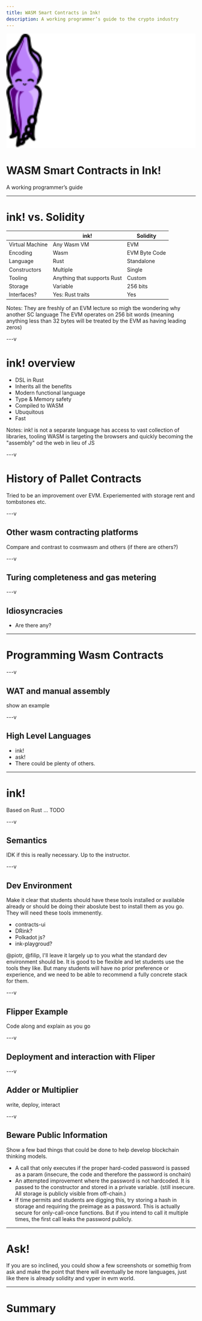```yaml
---
title: WASM Smart Contracts in Ink!
description: A working programmer’s guide to the crypto industry
---
```


<img rounded style="width: 600px;" src="img/ink/ink-logo-with-squid-white.svg" alt="ink!" />

# WASM Smart Contracts in Ink!
A working programmer’s guide

---

# ink! vs. Solidity

|                 | ink!                        | Solidity      |
|-----------------|-----------------------------|---------------|
| Virtual Machine | Any Wasm VM                 | EVM           |
| Encoding        | Wasm                        | EVM Byte Code |
| Language        | Rust                        | Standalone    |
| Constructors    | Multiple                    | Single        |
| Tooling         | Anything that supports Rust | Custom        |
| Storage         | Variable                    | 256 bits      |
| Interfaces?     | Yes: Rust traits            | Yes           |

Notes:
They are freshly of an EVM lecture so migh tbe wondering why another SC language
The EVM operates on 256 bit words (meaning anything less than 32 bytes will be treated by the EVM as having leading zeros)

---v

# ink! overview
- DSL in Rust
- Inherits all the benefits
 - Modern functional language
 - Type & Memory safety
- Compiled to WASM
 - Ubuquitous
 - Fast
 
Notes:
ink! is not a separate language 
has access to vast collection of libraries, tooling
WASM is targeting the browsers and quickly becoming the "assembly" od the web in lieu of JS

---v

# History of Pallet Contracts

Tried to be an improvement over EVM.
Experiemented with storage rent and tombstones etc.

---v

## Other wasm contracting platforms

Compare and contrast to cosmwasm and others (if there are others?)

---v

## Turing completeness and gas metering

---v

## Idiosyncracies

- Are there any?

---

# Programming Wasm Contracts

---v

## WAT and manual assembly

show an example

---v

## High Level Languages

- ink!
- ask!
- There could be plenty of others.

---

# ink!

Based on Rust
... TODO

---v

## Semantics

IDK if this is really necessary. Up to the instructor.

---v

## Dev Environment

Make it clear that students should have these tools installed or available already or should be doing their aboslute best to install them as you go. They will need these tools immenently.

- contracts-ui
- DRink?
- Polkadot js?
- ink-playgroud?

@piotr, @filip, I'll leave it largely up to you what the standard dev environment should be. It is good to be flexible and let students use the tools they like. But many students will have no prior preference or experience, and we need to be able to recommend a fully concrete stack for them.

---v

## Flipper Example

Code along and explain as you go

---v

## Deployment and interaction with Fliper

---v

## Adder or Multiplier

write, deploy, interact

---v

## Beware Public Information

Show a few bad things that could be done to help develop blockchain thinking models.

- A call that only executes if the proper hard-coded password is passed as a param (insecure, the code and therefore the password is onchain)
- An attempted improvement where the password is not hardcoded. It is passed to the constructor and stored in a private variable. (still insecure. All storage is publicly visible from off-chain.)
- If time permits and students are digging this, try storing a hash in storage and requiring the preimage as a password. This is actually secure for only-call-once functions. But if you intend to call it multiple times, the first call leaks the password publicly.

---

# Ask!

If you are so inclined, you could show a few screenshots or somethig from ask and make the point that there will eventually be more languages, just like there is already solidity and vyper in evm world.

---

# Summary
